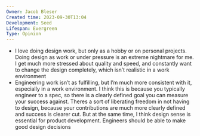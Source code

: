 ```yaml
---
Owner: Jacob Bleser
Created time: 2023-09-30T13:04
Development: Seed
Lifespan: Evergreen
Type: Opinion
---
```

- I love doing design work, but only as a hobby or on personal projects. Doing design as work or under pressure is an extreme nightmare for me. I get much more stressed about quality and speed, and constantly want to change the design completely, which isn’t realistic in a work environment
- Engineering work isn’t as fulfilling, but I’m much more consistent with it, especially in a work environment. I think this is because you typically engineer to a spec, so there is a clearly defined goal you can measure your success against. Theres a sort of liberating freedom in not having to design, because your contributions are much more clearly defined and success is clearer cut. But at the same time, I think design sense is essential for product development. Engineers should be able to make good design decisions